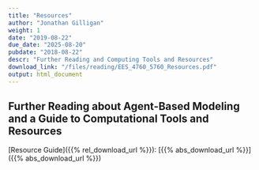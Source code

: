 ```yaml
---
title: "Resources"
author: "Jonathan Gilligan"
weight: 1
date: "2019-08-22"
due_date: "2025-08-20"
pubdate: "2018-08-22"
descr: "Further Reading and Computing Tools and Resources"
download_link: "/files/reading/EES_4760_5760_Resources.pdf"
output: html_document
---
```

## Further Reading about Agent-Based Modeling and a Guide to Computational Tools and Resources

[Resource Guide]({{% rel_download_url %}}): [{{% abs_download_url %}}]({{% abs_download_url %}})
